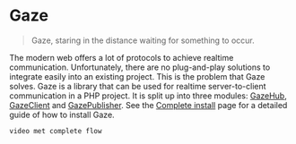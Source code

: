 # Gaze
>Gaze, staring in the distance waiting for something to occur.

The modern web offers a lot of protocols to achieve realtime communication. Unfortunately, there are no plug-and-play solutions to integrate easily into an existing project. This is the problem that Gaze solves. Gaze is a library that can be used for realtime server-to-client communication in a PHP project. It is split up into three modules: [GazeHub](gazehub.md), [GazeClient](gazeclient.md) and [GazePublisher](gazepublisher.md). See the [Complete install](complete-install.md) page for a detailed guide of how to install Gaze.

```
video met complete flow
```